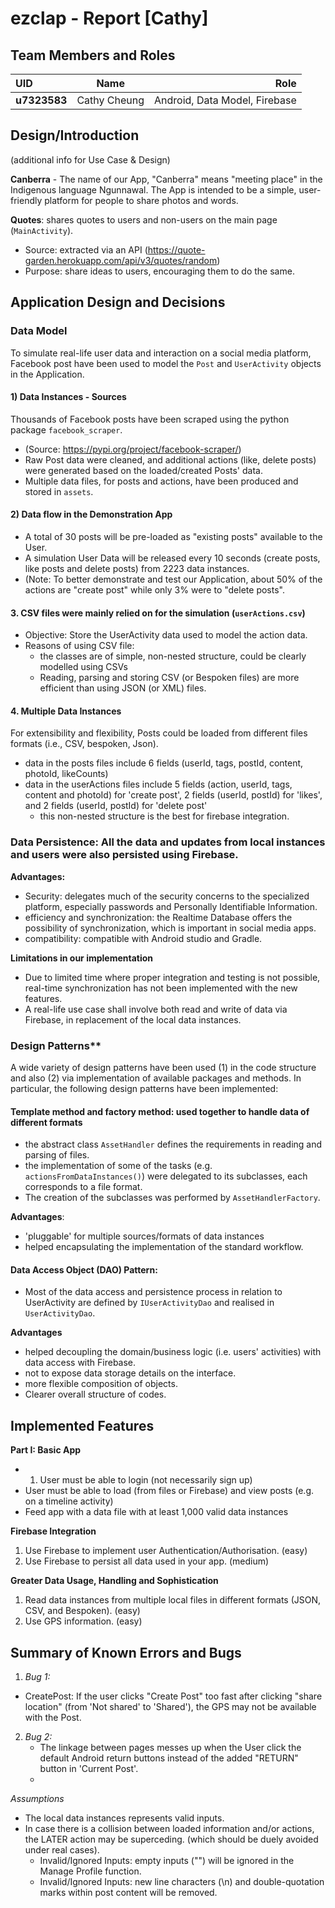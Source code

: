 # ezclap - Report [Cathy]


## Team Members and Roles

| UID | Name | Role |
| :--- | :----: | ---: |
| **u7323583** | Cathy Cheung | Android, Data Model, Firebase |


## Design/Introduction
(additional info for Use Case & Design)

**Canberra** - The name of our App, "Canberra" means "meeting place" in the Indigenous language Ngunnawal.
The App is intended to be a simple, user-friendly platform for people to share photos and words.

**Quotes**: shares quotes to users and non-users on the main page (`MainActivity`).
* Source: extracted via an API (https://quote-garden.herokuapp.com/api/v3/quotes/random)
* Purpose: share ideas to users, encouraging them to do the same.

## Application Design and Decisions

### Data Model
To simulate real-life user data and interaction on a social media platform, Facebook post have been used to model the `Post` and `UserActivity` objects in the Application.

#### 1) Data Instances - Sources
Thousands of Facebook posts have been scraped using the python package `facebook_scraper`.
* (Source: https://pypi.org/project/facebook-scraper/)
* Raw Post data were cleaned, and additional actions (like, delete posts) were generated based on the loaded/created Posts' data.
* Multiple data files, for posts and actions, have been produced and stored in `assets`.

#### 2) Data flow in the Demonstration App
* A total of 30 posts will be pre-loaded as "existing posts" available to the User.
* A simulation User Data will be released every 10 seconds (create posts, like posts and delete posts) from 2223 data instances.
* (Note: To better demonstrate and test our Application, about 50% of the actions are "create post" while only 3% were to "delete posts".

#### 3. CSV files were mainly relied on for the simulation (`userActions.csv`)
* Objective: Store the UserActivity data used to model the action data.
* Reasons of using CSV file:
    * the classes are of simple, non-nested structure, could be clearly modelled using CSVs
    * Reading, parsing and storing CSV (or Bespoken files) are more efficient than using JSON (or XML) files.

#### 4. Multiple Data Instances
For extensibility and flexibility, Posts could be loaded from different files formats (i.e., CSV, bespoken, Json).
* data in the posts files include 6 fields (userId, tags, postId, content, photoId, likeCounts)
* data in the userActions files include 5 fields (action, userId, tags, content and photoId) for 'create post',
  2 fields (userId, postId) for 'likes', and 2 fields (userId, postId) for 'delete post'
    - this non-nested structure is the best for firebase integration.

### Data Persistence: All the data and updates from local instances and users were also persisted using Firebase.
**Advantages:**
* Security: delegates much of the security concerns to the specialized platform, especially passwords and Personally Identifiable Information.
* efficiency and synchronization: the Realtime Database offers the possibility of synchronization, which is important in social media apps.
* compatibility: compatible with Android studio and Gradle.

**Limitations in our implementation**
* Due to limited time where proper integration and testing is not possible, real-time synchronization has not been implemented with the new features.
* A real-life use case shall involve both read and write of data via Firebase, in replacement of the local data instances.



### Design Patterns**

A wide variety of design patterns have been used (1) in the code structure and also
(2) via implementation of available packages and methods. In particular, the following design patterns have been implemented:

#### Template method and factory method: used together to handle data of different formats
* the abstract class `AssetHandler` defines the requirements in reading and parsing of files.
* the implementation of some of the tasks (e.g. `actionsFromDataInstances()`) were delegated to its subclasses, each corresponds to a file format.
* The creation of the subclasses was performed by `AssetHandlerFactory`.

**Advantages**:
* 'pluggable' for multiple sources/formats of data instances
* helped encapsulating the implementation of the standard workflow.

#### Data Access Object (DAO) Pattern:
* Most of the data access and persistence process in relation to UserActivity are defined by `IUserActivityDao` and realised in `UserActivityDao`.

**Advantages**
* helped decoupling the domain/business logic (i.e. users' activities) with data access with Firebase.
* not to expose data storage details on the interface.
* more flexible composition of objects.
* Clearer overall structure of codes.




## Implemented Features

**Part I: Basic App**
 * 1. User must be able to login (not necessarily sign up)
 * User must be able to load (from files or Firebase) and view posts (e.g. on a timeline activity)
 * Feed app with a data file with at least 1,000 valid data instances

**Firebase Integration**
1. Use Firebase to implement user Authentication/Authorisation. (easy)
2. Use Firebase to persist all data used in your app. (medium)

**Greater Data Usage, Handling and Sophistication**
1. Read data instances from multiple local files in different formats (JSON, CSV, and Bespoken). (easy)
3. Use GPS information. (easy)


## Summary of Known Errors and Bugs

1. *Bug 1:*
- CreatePost: If the user clicks "Create Post" too fast after clicking "share location"
  (from 'Not shared' to 'Shared'), the GPS may not be available with the Post.

2. *Bug 2:*
    - The linkage between pages messes up when the User click the default Android return buttons instead of the added "RETURN" button in 'Current Post'.
    -

*Assumptions*
- The local data instances represents valid inputs.
- In case there is a collision between loaded information and/or actions, the LATER action may be superceding.
  (which should be duely avoided under real cases).
  - Invalid/Ignored Inputs: empty inputs ("") will be ignored in the Manage Profile function.
  - Invalid/Ignored Inputs: new line characters (\n) and double-quotation marks within post content will be removed.


